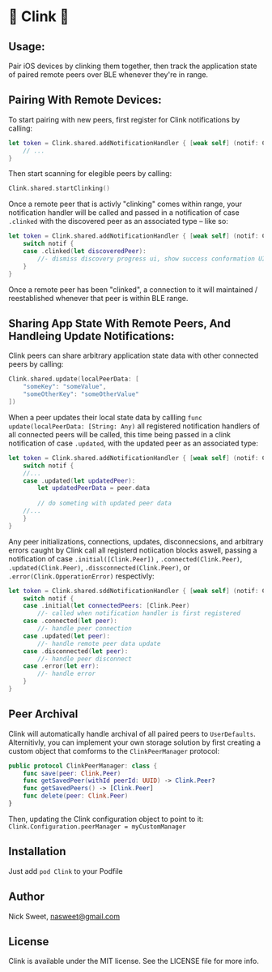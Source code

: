 # :beers: Clink :beers:

## Usage:
Pair iOS devices by clinking them together, then track the application state of paired remote peers over BLE whenever they're in range.

## Pairing With Remote Devices:
To start pairing with new peers, first register for Clink notifications by calling:

```swift
let token = Clink.shared.addNotificationHandler { [weak self] (notif: Clink.Notification) in
    // ...
}
```

Then start scanning for elegible peers by calling:

```swift
Clink.shared.startClinking()
```

Once a remote peer that is activly "clinking" comes within range, your notification handler will be called
and passed in a notification of case `.clinked` with the discovered peer as an associated type – like so:

```swift
let token = Clink.shared.addNotificationHandler { [weak self] (notif: Clink.Notification) in
    switch notif {
    case .clinked(let discoveredPeer):
        //- dismiss discovery progress ui, show success conformation UI
    }
}
```

Once a remote peer has been "clinked",  a connection to it will maintained / reestablished whenever that peer is within BLE range.


## Sharing App State With Remote Peers, And Handleing Update Notifications:
Clink peers can share arbitrary application state data with other connected peers by calling:

```swift
Clink.shared.update(localPeerData: [
    "someKey": "someValue",
    "someOtherKey": "someOtherValue"
])
```

When a peer updates their local state data by callling `func update(localPeerData: [String: Any)` all registered notification handlers of all connected peers will be called, this time being passed in a clink notification of case `.updated`, with the updated peer as an associated type:

```swift
let token = Clink.shared.addNotificationHandler { [weak self] (notif: Clink.Notification) in
    switch notif {
    //...
    case .updated(let updatedPeer):
        let updatedPeerData = peer.data
        
        // do someting with updated peer data
    //...
    }
}
```

Any  peer initializations, connections, updates, disconnecsions, and arbitrary errors caught by Clink call all registerd notiication blocks aswell,  passing a notification of case `.initial([Clink.Peer])` , `.connected(Clink.Peer)`, `.updated(Clink.Peer)`, `.dissconnected(Clink.Peer)`, or `.error(Clink.OpperationError)` respectivly:

```swift
let token = Clink.shared.sddNotificationHandler { [weak self] (notif: Clink.Notification) in
    switch notif {
    case .initial(let connectedPeers: [Clink.Peer)
        //- called when notification handler is first registered
    case .connected(let peer):
        //- handle peer connection
    case .updated(let peer):
        //- handle remote peer data update
    case .disconnected(let peer):
        //- handle peer disconnect
    case .error(let err):
        //- handle error
    }
}
```

## Peer Archival
Clink will automatically handle archival of all paired peers to `UserDefaults`. Alternitivly, you can implement your own storage solution by first creating a custom object that comforms to the `ClinkPeerManager` protocol:

```swift
public protocol ClinkPeerManager: class {
    func save(peer: Clink.Peer)
    func getSavedPeer(withId peerId: UUID) -> Clink.Peer?
    func getSavedPeers() -> [Clink.Peer]
    func delete(peer: Clink.Peer)
}
```

Then, updating the Clink configuration object to point to it: `Clink.Configuration.peerManager = myCustomManager`


## Installation

Just add `pod Clink` to your Podfile

## Author

Nick Sweet, nasweet@gmail.com

## License

Clink is available under the MIT license. See the LICENSE file for more info.
